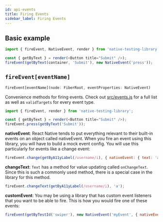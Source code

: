 ```yaml
---
id: api-events
title: Firing Events
sidebar_label: Firing Events
---
```


## Basic example

```javascript
import { fireEvent, NativeEvent, render } from 'native-testing-library';

const { getByText } = render(<Button title="Submit" />);
fireEvent(getByText(container, 'Submit'), new NativeEvent('press'));
```

## `fireEvent[eventName]`

```typescript
fireEvent[eventName](node: FiberRoot, eventProperties: NativeEvent)
```

Convenience methods for firing events. Check out
[src/events.js](https://github.com/bcarroll22/native-testing-library/blob/master/src/events.js) for
a full list as well as `validTargets` for every event type.

```javascript
import { fireEvent, render } from 'native-testing-library';

const { getByText } = render(<Button title="Submit" />);
fireEvent.press(getByText('Submit'));
```

**nativeEvent**: React Native tends to put everything relevant to their built-in events on an object
called nativeEvent. When you fire an event using this library, you will have to build a mock event
config. You will use this particularly for events like a change event:

```javascript
fireEvent.change(getByA11yLabel(/username/i), { nativeEvent: { text: 'a' } });
```

**changeText**: `Text` has a method for value updating called `onChangeText`. Since this is such a
commonly used method, there is a special case in the library for this method.

```javascript
fireEvent.changeText(getByA11yLabel(/username/i), 'a');
```

**customEvent**: You may be using a library that has custom event listeners that you want to be able
to fire. This is how you would fire one of these events:

```javascript
fireEvent(getByTestId('swiper'), new NativeEvent('myEvent', { nativeEvent: { value: 'testing' } }));
```

